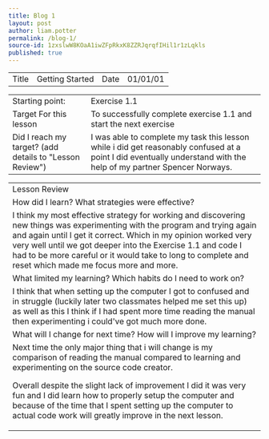```yaml
---
title: Blog 1
layout: post
author: liam.potter
permalink: /blog-1/
source-id: 1zxslwW8KOaA1iwZFpRkxK8ZZRJqrqfIHil1r1zLqkls
published: true
---
```

<table>
  <tr>
    <td>Title</td>
    <td>Getting Started</td>
    <td>Date</td>
    <td>01/01/01</td>
  </tr>
</table>


<table>
  <tr>
    <td>Starting point:</td>
    <td>Exercise 1.1</td>
  </tr>
  <tr>
    <td>Target For this lesson</td>
    <td>To successfully complete exercise 1.1 and start the next exercise</td>
  </tr>
  <tr>
    <td>Did I reach my target? 
(add details to "Lesson Review")</td>
    <td> I was able to complete my task this lesson while i did get reasonably confused at a point I did eventually understand with the help of my partner Spencer Norways.</td>
  </tr>
</table>


<table>
  <tr>
    <td>Lesson Review</td>
  </tr>
  <tr>
    <td>How did I learn? What strategies were effective? </td>
  </tr>
  <tr>
    <td>I think my most effective strategy for working and discovering new things was experimenting with the program and trying again and again until I get it correct. Which in my opinion worked very very well until we got deeper into the Exercise 1.1 and code I had to be more careful or it would take to long to complete and reset which made me focus more and more.</td>
  </tr>
  <tr>
    <td>What limited my learning? Which habits do I need to work on? </td>
  </tr>
  <tr>
    <td>I think that when setting up the computer I got to confused and in struggle (luckily later two classmates helped me set this up) as well as this I think if I had spent more time reading the manual then experimenting i could've got much more done.</td>
  </tr>
  <tr>
    <td>What will I change for next time? How will I improve my learning?</td>
  </tr>
  <tr>
    <td>Next time the only major thing that i will change is my comparison of reading the manual compared to learning and experimenting on the source code creator.

Overall despite the slight lack of improvement I did it was very fun and I did learn how to properly setup the computer and because of the time that I spent setting up the computer to actual code work will greatly improve in the next lesson.</td>
  </tr>
</table>


